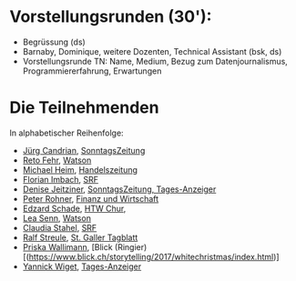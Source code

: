 # Vorstellungsrunden (30'):
- Begrüssung (ds)
- Barnaby, Dominique, weitere Dozenten, Technical Assistant (bsk, ds)
- Vorstellungsrunde TN: Name, Medium, Bezug zum Datenjournalismus, Programmiererfahrung, Erwartungen

# Die Teilnehmenden
In alphabetischer Reihenfolge:
- [Jürg Candrian](juerg.candrian@tamedia.ch),  [SonntagsZeitung](https://www.tagesanzeiger.ch/stichwort/autor/juerg-candrian/s.html)
- [Reto Fehr](reto.fehr@watson.chwatson.), [Watson](https://www.watson.ch/u/search?q=Reto%20fehr)
- [Michael Heim](mailto:michael.heim@handelszeitung.ch), [Handelszeitung](https://www.handelszeitung.ch/)
- [Florian Imbach](mailto:florian.imbach@srf.ch), [SRF](http://www.florianimbach.ch/)
- [Denise Jeitziner](mailto:denise.jeitziner@tamedia.ch), [SonntagsZeitung, Tages-Anzeiger](https://www.tagesanzeiger.ch/stichwort/autor/denise-jeitziner/s.html)
- [Peter Rohner](mailto:peter.rohner@fuw.ch), [Finanz und Wirtschaft](https://www.fuw.ch/)
- [Edzard Schade](mailto:edzard.schade@htwchur.ch), [HTW Chur](http://www.htwchur.ch/digital-science/forschung-und-dienstleistung/team/dozierende/edzard-schade.html),
- [Lea Senn](lea.senn@watson.ch), [Watson](https://www.watson.ch/u/search?q=Lea%20Senn)
- [Claudia Stahel](mailto:claudia.stahel@srf.ch), [SRF](https://www.srf.ch/suche?q=claudia+stahel)
- [Ralf Streule](ralf.streule@tagblatt.ch), [St. Galler Tagblatt](https://www.tagblatt.ch/suche?form%5Bq%5D=ralf+streule)
- [Priska Wallimann](mailto:priska.wallimann@ringier.ch), [Blick (Ringier)[(https://www.blick.ch/storytelling/2017/whitechristmas/index.html)]
- [Yannick Wiget](mailto:yannick.wiget@tages-anzeiger.ch), [Tages-Anzeiger](https://www.tagesanzeiger.ch/stichwort/autor/yannick-wiget/s.html)
